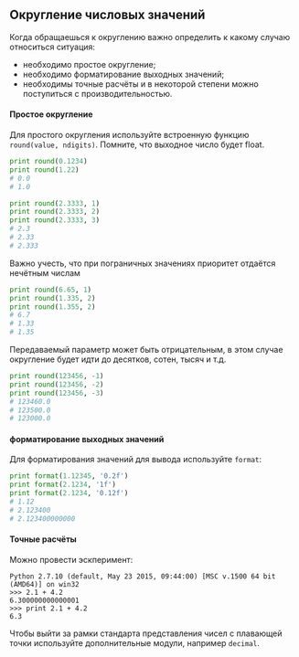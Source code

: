 ## Округление числовых значений

Когда обращаешься к округлению важно определить к какому случаю относиться ситуация:
- необходимо простое округление;
- необходимо форматирование выходных значений;
- необходимы точные расчёты и в некоторой степени можно поступиться с производительностью.

#### Простое округление
 
Для простого округления используйте встроенную функцию `round(value, ndigits)`. Помните, что выходное число будет float.
```python
print round(0.1234)
print round(1.22)
# 0.0
# 1.0
```

```python
print round(2.3333, 1)
print round(2.3333, 2)
print round(2.3333, 3)
# 2.3
# 2.33
# 2.333
```

Важно учесть, что при пограничных значениях приоритет отдаётся нечётным числам
```python
print round(6.65, 1)
print round(1.335, 2)
print round(1.355, 2)
# 6.7
# 1.33
# 1.35
```

Передаваемый параметр может быть отрицательным, в этом случае округление будет идти до десятков, сотен, тысяч и т.д.
```python
print round(123456, -1)
print round(123456, -2)
print round(123456, -3)
# 123460.0
# 123500.0
# 123000.0
```

#### форматирование выходных значений

Для форматирования значений для вывода используйте `format`:

```python
print format(1.12345, '0.2f')
print format(2.1234, '1f')
print format(2.1234, '0.12f')
# 1.12
# 2.123400
# 2.123400000000
```

#### Точные расчёты

Можно провести эскперимент:
```
Python 2.7.10 (default, May 23 2015, 09:44:00) [MSC v.1500 64 bit (AMD64)] on win32
>>> 2.1 + 4.2
6.300000000000001
>>> print 2.1 + 4.2
6.3
```
Чтобы выйти за рамки стандарта представления чисел с плавающей точки используйте дополнительные модули, например `decimal`.
